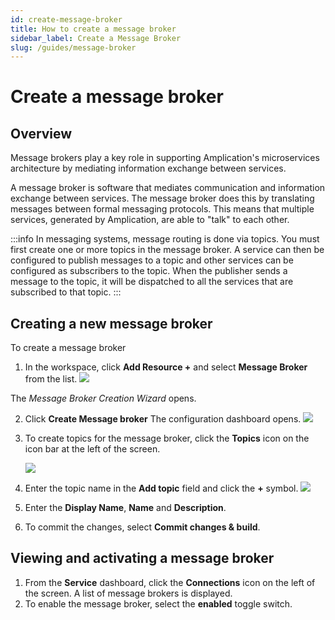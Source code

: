 ```yaml
---
id: create-message-broker
title: How to create a message broker
sidebar_label: Create a Message Broker
slug: /guides/message-broker
---
```


# Create a message broker

## Overview

Message brokers play a key role in supporting Amplication's microservices architecture by mediating information exchange between services.

A message broker is software that mediates communication and information exchange between services. The message broker does this by translating messages between formal messaging protocols. This means that multiple services, generated by Amplication, are able to "talk" to each other.


:::info
In messaging systems, message routing is done via topics.  You must first create one or more topics in the  message broker. A service can then be configured to publish messages to a topic and other services can be configured as subscribers to the topic. When the publisher sends a message to the topic, it will be dispatched to all the services that are subscribed to that topic.
::: 

## Creating a new message broker

To create a message broker
1. In the workspace, click **Add Resource +** and select **Message Broker** from the list.
![](../how-to/assets/message-broker-1.png)

The _Message Broker Creation Wizard_ opens. 
    
2. Click **Create Message broker** 
The configuration dashboard opens.
![](../how-to/assets/message-broker-4.png)

3. To create topics for the message broker, click the **Topics** icon on the icon bar at the left of the screen.

    ![](../how-to/assets/message-broker-5.png)

5. Enter the topic name in the **Add topic** field and click the **+** symbol.
![](../how-to/assets/message-broker-6.png)

6. Enter the **Display Name**, **Name** and **Description**.

7. To commit the changes, select **Commit changes & build**.

## Viewing and activating a message broker

1. From the **Service** dashboard, click the **Connections** icon on the left of the screen. A list of message brokers is displayed.
2. To enable the message broker, select the **enabled** toggle switch.
